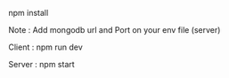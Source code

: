 npm install

Note : Add mongodb url and Port on your env file (server)

Client : npm run dev

Server : npm start
